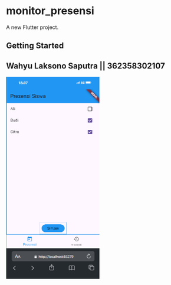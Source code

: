 # monitor_presensi

A new Flutter project.

## Getting Started

## Wahyu Laksono Saputra || 362358302107

![alt text](assets/praktikum/prak1.png)